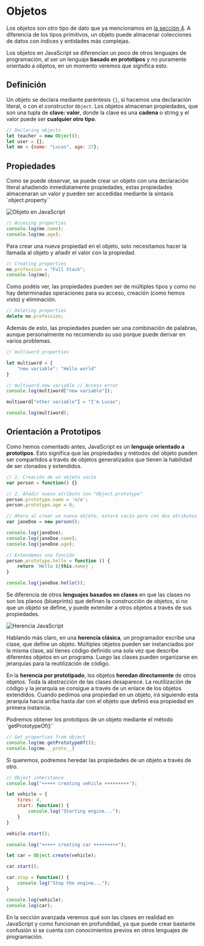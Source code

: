 # Objetos

Los objetos son otro tipo de dato que ya mencionamos en [la sección 4](/beginner/4_tipos_dato/README.md). A diferencia de los tipos primitivos, un objeto puede almacenar colecciones de datos con índices y entidades más complejas.

Los objetos en JavaScript se diferencian un poco de otros lenguajes de programación, al ser un lenguaje **basado en prototípos** y no puramente orientado a objetos, en un momento veremos que significa esto.

## Definición

Un objeto se declara mediante paréntesis `{}`, si hacemos una declaración literal, o con el constructor `Object`. Los objetos almacenan propiedades, que son una tupla de **clave: valor**, donde la clave es una **cadena** o string y el valor puede ser **cualquier otro tipo**.

```javascript
// Declaring objects
let teacher = new Object();
let user = {};
let me = {name: "Lucas", age: 27};
```

## Propiedades

Como se puede observar, se puede crear un objeto con una declaración literal añadiendo inmediatamente propiedades, estas propiedades almacenaran un valor y pueden ser accedidas mediante la sintaxis `object.property``

![Objeto en JavaScript](/meta/0_14_objects.png)

```javascript
// Accesing properties
console.log(me.name);
console.log(me.age);
```

Para crear una nueva propiedad en el objeto, solo necesitamos hacer la llamada al objeto y añadir el valor con la propiedad.

```javascript
// Creating properties
me.profession = "Full Stack";
console.log(me);
```

Como podéis ver, las propiedades pueden ser de múltiples tipos y como no hay determinadas operaciones para su acceso, creación (como hemos visto) y eliminación.

```javascript
// Deleting properties
delete me.profession;
```

Además de esto, las propiedades  pueden ser una combinación de palabras, aunque personalmente no recomiendo su uso porque puede derivar en varios problemas.

```javascript
// multiword properties

let multiword = {
    "new variable": "Hello world"
}

// multiword.new variable // Access error
console.log(multiword["new variable"]);

multiword["other variable"] = "I'm Lucas";

console.log(multiword);
```

## Orientación a Prototipos

Como hemos comentado antes, JavaScript es un **lenguaje orientado a prototipos**. Esto significa que las propiedades y métodos del objeto pueden ser compartidos a través de objetos generalizados que tienen la habilidad de ser clonados y extendidos.

```javascript
// 1. Creación de un objeto vacío
var person = function() {}

// 2. Añadir nuevo atributo con "Object.prototype"
person.prototype.name = 'n/a';
person.prototype.age = 0;

// Ahora al crear un nuevo objeto, estará vacío pero con dos atributos por defecto
var janeDoe = new person();

console.log(janeDoe);
console.log(janeDoe.name);
console.log(janeDoe.age);

// Extendemos una función
person.prototype.hello = function () {
    return `Hello ${this.name}`;
}

console.log(janeDoe.hello());

```

Se diferencia de otros **lenguajes basados en clases** en que las clases no son los planos (blueprints) que definen la construcción de objetos, si no que un objeto se define, y puede extender a otros objetos a través de sus propiedades.

![Herencia JavaScript](/meta/0_15_inheritance.png)

Hablando más claro, en una **herencia clásica**, un programador escribe una clase, que define un objeto. Múltiples objetos pueden ser instanciados por la misma clase, así tienes código definido una sola vez que describe diferentes objetos en un programa. Luego las clases pueden organizarse en jerarquías para la reutilización de código.  

En la **herencia por prototipado**, los objetos **heredan directamente** de otros objetos. Toda la abstracción de las clases desaparece. La reutilización de código y la jerarquía se consigue a través de un enlace de los objetos extendidos. Cuando pedimos una propiedad en un objeto, irá siguiendo esta jerarquía hacia arriba hasta dar con el objeto que definió esa propiedad en primera instancia.



Podremos obtener los prototipos de un objeto mediante el método `getPrototypeOf()``

```javascript
// Get properties from object
console.log(me.getPrototypeOf());
console.log(me.__proto__)
```

Si queremos, podremos heredar las propiedades de un objeto a través de otro.

```javascript
// Object inheritance
console.log("+++++ creating vehicle +++++++++");

let vehicle = {
    tires: 4,
    start: function() {
        console.log("Starting engine...");
    }
}

vehicle.start();

console.log("+++++ creating car +++++++++");

let car = Object.create(vehicle);

car.start();

car.stop = function() {
    console.log("Stop the engine...");
}

console.log(vehicle);
console.log(car);
```

En la sección avanzada veremos qué son las clases en realidad en JavaScript y como funcionan en profundidad, ya que puede crear bastante confusión si se cuenta con conocimientos previos en otros lenguajes de programación.